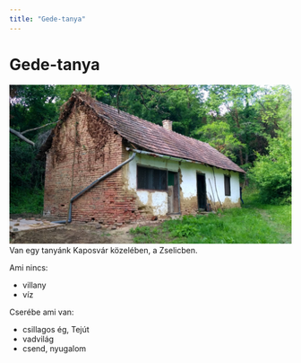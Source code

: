```yaml
---
title: "Gede-tanya"
---
```

# Gede-tanya
![A tanyaház képe](/img/tanya.jpg)
Van egy tanyánk Kaposvár közelében, a Zselicben. 

Ami nincs:
- villany
- víz

Cserébe ami van:
- csillagos ég, Tejút
- vadvilág
- csend, nyugalom